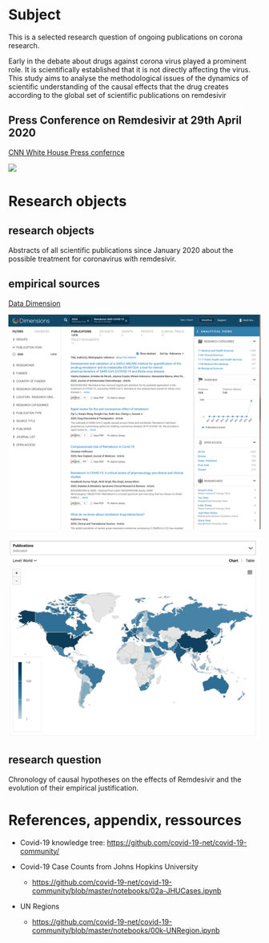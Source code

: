 # Subject

This is a selected research question of ongoing publications on corona research.


Early in the debate about drugs against corona virus played a prominent role. It is scientifically established that it is not directly affecting the virus. This study aims to analyse the methodological issues of the dynamics of scientific understanding of the causal effects that the drug creates according to the global set of scientific publications on remdesivir

## Press Conference on Remdesivir at 29th April 2020
[CNN White House Press confernce](https://edition.cnn.com/2020/04/29/health/gilead-sciences-remdesivir-covid-19-treatment/index.html)


![](assets/markdown-img-paste-20200430105831341.png)

# Research objects

## **research objects**

Abstracts of all scientific publications since January 2020 about the possible treatment for coronavirus with remdesivir.


## **empirical sources**

[Data Dimension](https://app.dimensions.ai/discover/publication?search_text=%222019-nCoV%22%20OR%20%22COVID-19%22%20OR%20%E2%80%9CSARS-CoV-2%E2%80%9D%20OR%20((%22coronavirus%22%20%20OR%20%22corona%20virus%22)%20AND%20(Wuhan%20OR%20China))&search_type=kws&search_field=full_search&and_facet_year=2020)

![](assets/markdown-img-paste-20200527112136856.png)

![](assets/markdown-img-paste-20200527112434799.png)

## **research question**

Chronology of causal hypotheses on the effects of Remdesivir and the evolution of their empirical justification.

# References, appendix, ressources

- Covid-19 knowledge tree: https://github.com/covid-19-net/covid-19-community/

- Covid-19 Case Counts from Johns Hopkins University
  - https://github.com/covid-19-net/covid-19-community/blob/master/notebooks/02a-JHUCases.ipynb

- UN Regions
  - https://github.com/covid-19-net/covid-19-community/blob/master/notebooks/00k-UNRegion.ipynb
